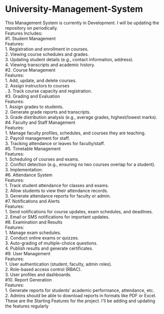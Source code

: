# University-Management-System
This Management System is currently in Development. I will be updating the repository on periodically.<br>
Features Includes:<br>
#1. Student Management<br>
  Features:<br>
    1. Registration and enrollment in courses.<br>
    2. Viewing course schedules and grades.<br>
    3. Updating student details (e.g., contact information, address).<br>
    4. Viewing transcripts and academic history.<br>
#2. Course Management<br>
  Features:<br>
    1. Add, update, and delete courses.<br>
    2. Assign instructors to courses<br>.
    3. Track course capacity and registration.<br>
#3. Grading and Evaluation<br>
  Features:<br>
    1. Assign grades to students.<br>
    2. Generate grade reports and transcripts.<br>
    3. Grade distribution analysis (e.g., average grades, highest/lowest marks).<br>
#4. Faculty and Staff Management<br>
  Features:<br>
    1. Manage faculty profiles, schedules, and courses they are teaching.<br>
    2. Payroll management for staff.<br>
    3. Tracking attendance or leaves for faculty/staff.<br>
#5. Timetable Management<br>
  Features:<br>
    1. Scheduling of courses and exams.<br>
    2. Conflict detection (e.g., ensuring no two courses overlap for a student).<br>
    3. Implementation:<br>
#6. Attendance System<br>
    Features:<br>
      1. Track student attendance for classes and exams.<br>
      2. Allow students to view their attendance records.<br>
      3. Generate attendance reports for faculty or admin.<br>
#7. Notifications and Alerts<br>
  Features:<br>
    1. Send notifications for course updates, exam schedules, and deadlines.<br>
    2. Email or SMS notifications for important updates.<br>
#8. Examination and Results<br>
  Features:<br>
    1. Manage exam schedules.<br>
    2. Conduct online exams or quizzes.<br>
    3. Auto-grading of multiple-choice questions.<br>
    4. Publish results and generate certificates.<br>
#9. User Management<br>
  Features:<br>
    1. User authentication (student, faculty, admin roles).<br>
    2. Role-based access control (RBAC).<br>
    3. User profiles and dashboards.<br>
#10. Report Generation<br>
  Features:<br>
    1. Generate reports for students' academic performance, attendance, etc.<br>
    2. Admins should be able to download reports in formats like PDF or Excel.<br>
These are the Starting Features for the project. I'll be adding and updating the features regularly<br>
